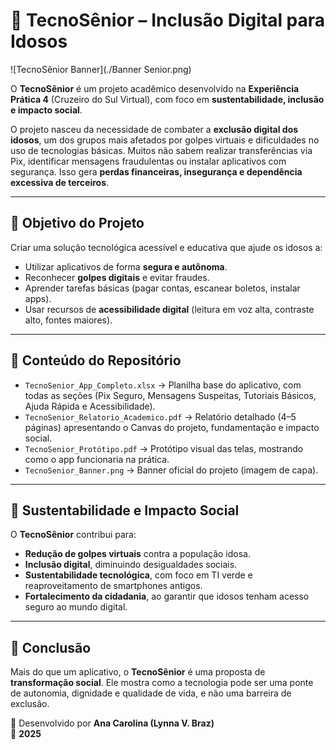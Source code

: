 # 📱 TecnoSênior – Inclusão Digital para Idosos  

![TecnoSênior Banner](./Banner Senior.png)

O **TecnoSênior** é um projeto acadêmico desenvolvido na **Experiência Prática 4** (Cruzeiro do Sul Virtual), com foco em **sustentabilidade, inclusão e impacto social**.  

O projeto nasceu da necessidade de combater a **exclusão digital dos idosos**, um dos grupos mais afetados por golpes virtuais e dificuldades no uso de tecnologias básicas. Muitos não sabem realizar transferências via Pix, identificar mensagens fraudulentas ou instalar aplicativos com segurança. Isso gera **perdas financeiras, insegurança e dependência excessiva de terceiros**.  

---

## 🎯 Objetivo do Projeto  
Criar uma solução tecnológica acessível e educativa que ajude os idosos a:  
- Utilizar aplicativos de forma **segura e autônoma**.  
- Reconhecer **golpes digitais** e evitar fraudes.  
- Aprender tarefas básicas (pagar contas, escanear boletos, instalar apps).  
- Usar recursos de **acessibilidade digital** (leitura em voz alta, contraste alto, fontes maiores).  

---

## 📂 Conteúdo do Repositório  
- `TecnoSenior_App_Completo.xlsx` → Planilha base do aplicativo, com todas as seções (Pix Seguro, Mensagens Suspeitas, Tutoriais Básicos, Ajuda Rápida e Acessibilidade).  
- `TecnoSenior_Relatorio_Academico.pdf` → Relatório detalhado (4–5 páginas) apresentando o Canvas do projeto, fundamentação e impacto social.  
- `TecnoSenior_Protótipo.pdf` → Protótipo visual das telas, mostrando como o app funcionaria na prática.  
- `TecnoSenior_Banner.png` → Banner oficial do projeto (imagem de capa).  

---

## 🌱 Sustentabilidade e Impacto Social  
O **TecnoSênior** contribui para:  
- **Redução de golpes virtuais** contra a população idosa.  
- **Inclusão digital**, diminuindo desigualdades sociais.  
- **Sustentabilidade tecnológica**, com foco em TI verde e reaproveitamento de smartphones antigos.  
- **Fortalecimento da cidadania**, ao garantir que idosos tenham acesso seguro ao mundo digital.  

---

## 🚀 Conclusão  
Mais do que um aplicativo, o **TecnoSênior** é uma proposta de **transformação social**. Ele mostra como a tecnologia pode ser uma ponte de autonomia, dignidade e qualidade de vida, e não uma barreira de exclusão.  

👤 Desenvolvido por **Ana Carolina (Lynna V. Braz)**  
📅 **2025**  
